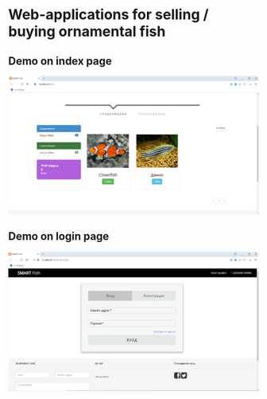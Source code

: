 <h1>Web-applications for selling / buying ornamental fish</h1>

<h2>Demo on index page</h2>

<img width="964" alt="java 8 and prio java 8  array review example" src="https://github.com/PavelAvramovv/Selling-Fish-Project-/blob/master/Smart-Fish%20Demo/Home%20Screen.png?raw=true2">

<h2> Demo on login page </h2>
<img width="964" alt="java 8 and prio java 8  array review example" src="https://github.com/PavelAvramovv/Selling-Fish-Project-/blob/master/Smart-Fish%20Demo/Login.png?raw=true">



